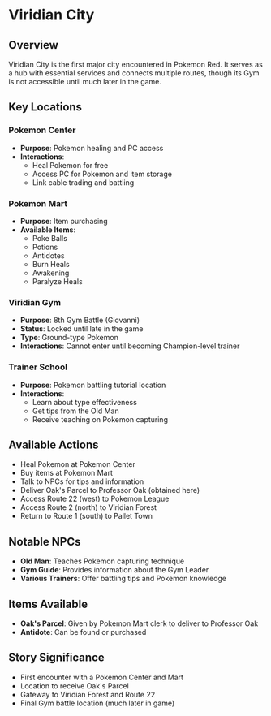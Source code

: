 # Viridian City

## Overview
Viridian City is the first major city encountered in Pokemon Red. It serves as a hub with essential services and connects multiple routes, though its Gym is not accessible until much later in the game.

## Key Locations

### Pokemon Center
- **Purpose**: Pokemon healing and PC access
- **Interactions**:
  - Heal Pokemon for free
  - Access PC for Pokemon and item storage
  - Link cable trading and battling

### Pokemon Mart
- **Purpose**: Item purchasing
- **Available Items**:
  - Poke Balls
  - Potions
  - Antidotes
  - Burn Heals
  - Awakening
  - Paralyze Heals

### Viridian Gym
- **Purpose**: 8th Gym Battle (Giovanni)
- **Status**: Locked until late in the game
- **Type**: Ground-type Pokemon
- **Interactions**: Cannot enter until becoming Champion-level trainer

### Trainer School
- **Purpose**: Pokemon battling tutorial location
- **Interactions**:
  - Learn about type effectiveness
  - Get tips from the Old Man
  - Receive teaching on Pokemon capturing

## Available Actions
- Heal Pokemon at Pokemon Center
- Buy items at Pokemon Mart
- Talk to NPCs for tips and information
- Deliver Oak's Parcel to Professor Oak (obtained here)
- Access Route 22 (west) to Pokemon League
- Access Route 2 (north) to Viridian Forest
- Return to Route 1 (south) to Pallet Town

## Notable NPCs
- **Old Man**: Teaches Pokemon capturing technique
- **Gym Guide**: Provides information about the Gym Leader
- **Various Trainers**: Offer battling tips and Pokemon knowledge

## Items Available
- **Oak's Parcel**: Given by Pokemon Mart clerk to deliver to Professor Oak
- **Antidote**: Can be found or purchased

## Story Significance
- First encounter with a Pokemon Center and Mart
- Location to receive Oak's Parcel
- Gateway to Viridian Forest and Route 22
- Final Gym battle location (much later in game)